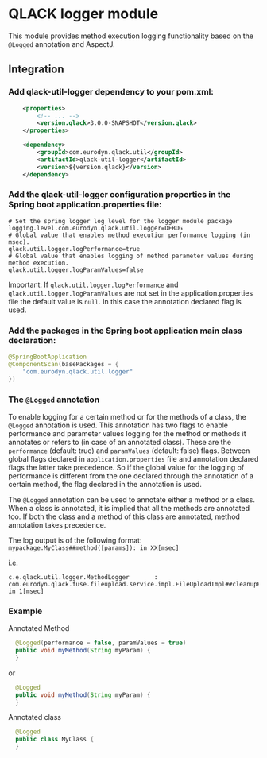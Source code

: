 # QLACK logger module

This module provides method execution logging functionality based on the `@Logged` annotation and AspectJ.

## Integration

### Add qlack-util-logger dependency to your pom.xml:

```xml
    <properties>
        <!-- ... -->
        <version.qlack>3.0.0-SNAPSHOT</version.qlack>
    </properties>

    <dependency>
        <groupId>com.eurodyn.qlack.util</groupId>
        <artifactId>qlack-util-logger</artifactId>
        <version>${version.qlack}</version>
    </dependency>
```

### Add the qlack-util-logger configuration properties in the Spring boot application.properties file:
```properties
# Set the spring logger log level for the logger module package
logging.level.com.eurodyn.qlack.util.logger=DEBUG
# Global value that enables method execution performance logging (in msec).
qlack.util.logger.logPerformance=true
# Global value that enables logging of method parameter values during method execution. 
qlack.util.logger.logParamValues=false

```

Important: If `qlack.util.logger.logPerformance` and `qlack.util.logger.logParamValues` are not set in the 
application.properties file the default value is `null`. In this case the annotation declared flag is used.

### Add the packages in the Spring boot application main class declaration:

```java
@SpringBootApplication
@ComponentScan(basePackages = {
    "com.eurodyn.qlack.util.logger"
})
```

### The `@Logged` annotation
To enable logging for a certain method or for the methods of a class, the `@Logged` annotation is used. This 
annotation has two flags to enable performance and parameter values logging for the method or methods it 
annotates or refers to (in case of an annotated class). 
These are the `performance` (default: true) and `paramValues` (default: false) flags. Between global flags declared 
in `application.properties` file and annotation declared flags the latter take precedence. So if the global value for
 the logging of performance is different from the one declared through the annotation of a certain method, the flag 
 declared in the annotation is used.

The `@Logged` annotation can be used to annotate either a method or a class. When a class is annotated, it is implied
 that all the methods are annotated too. If both the class and a method of this class are annotated, method 
 annotation takes precedence.
 
 The log output is of the following format:
`mypackage.MyClass##method([params]): in XX[msec]`

i.e.
 ```
c.e.qlack.util.logger.MethodLogger       : com.eurodyn.qlack.fuse.fileupload.service.impl.FileUploadImpl##cleanupExpired([]): in 1[msec]
```

### Example

Annotated Method
```java
  @Logged(performance = false, paramValues = true)
  public void myMethod(String myParam) {
  }
```

or

```java
  @Logged
  public void myMethod(String myParam) {
  }
```

Annotated class

```java
  @Logged
  public class MyClass {
  }
```
